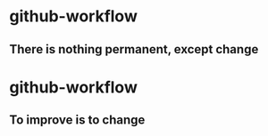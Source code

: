 # github-workflow
## There is nothing permanent, except change
# github-workflow
##  To improve is to change
